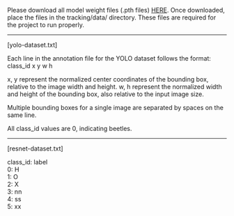 Please download all model weight files (.pth files) [HERE](https://drive.google.com/drive/folders/1vGJgGVYwupqA06Lj6wFC9Ki-DBtZDRHL?usp=drive_link). Once downloaded, place the files in the tracking/data/ directory. These files are required for the project to run properly.


---


[yolo-dataset.txt]

Each line in the annotation file for the YOLO dataset follows the format:
class_id x y w h

x, y represent the normalized center coordinates of the bounding box, relative to the image width and height.
w, h represent the normalized width and height of the bounding box, also relative to the input image size.

Multiple bounding boxes for a single image are separated by spaces on the same line.

All class_id values are 0, indicating beetles.


---


[resnet-dataset.txt]

class_id: label  
0: H  
1: O  
2: X  
3: nn  
4: ss  
5: xx
